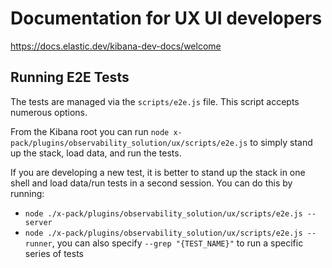 # Documentation for UX UI developers

https://docs.elastic.dev/kibana-dev-docs/welcome

## Running E2E Tests

The tests are managed via the `scripts/e2e.js` file. This script accepts numerous options.

From the Kibana root you can run `node x-pack/plugins/observability_solution/ux/scripts/e2e.js` to simply stand up the stack, load data, and run the tests.

If you are developing a new test, it is better to stand up the stack in one shell and load data/run tests in a second session. You can do this by running:

- `node ./x-pack/plugins/observability_solution/ux/scripts/e2e.js --server`
- `node ./x-pack/plugins/observability_solution/ux/scripts/e2e.js --runner`, you can also specify `--grep "{TEST_NAME}"` to run a specific series of tests
